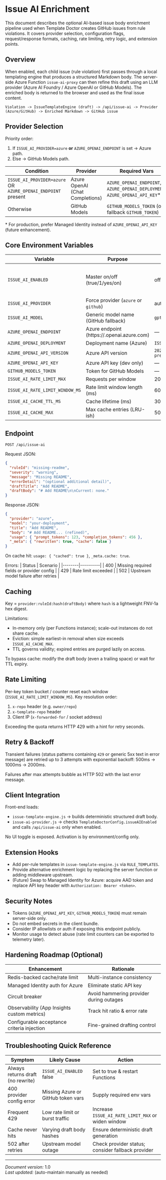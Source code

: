 # Issue AI Enrichment

This document describes the optional AI-based issue body enrichment pipeline used when Template Doctor creates GitHub issues from rule violations. It covers provider selection, configuration flags, request/response formats, caching, rate limiting, retry logic, and extension points.

## Overview

When enabled, each child issue (rule violation) first passes through a local templating engine that produces a structured Markdown body. The server-side Azure Function `issue-ai-proxy` can then refine this draft using an LLM provider (Azure AI Foundry / Azure OpenAI or GitHub Models). The enriched body is returned to the browser and used as the final issue content.

```
Violation -> IssueTemplateEngine (draft) -> /api/issue-ai -> Provider (Azure/GitHub) -> Enriched Markdown -> GitHub issue
```

## Provider Selection

Priority order:

1. If `ISSUE_AI_PROVIDER=azure` **or** `AZURE_OPENAI_ENDPOINT` is set → Azure path.
2. Else → GitHub Models path.

| Condition                                                    | Provider                        | Required Vars                                                                |
| ------------------------------------------------------------ | ------------------------------- | ---------------------------------------------------------------------------- |
| `ISSUE_AI_PROVIDER=azure` OR `AZURE_OPENAI_ENDPOINT` present | Azure OpenAI (Chat Completions) | `AZURE_OPENAI_ENDPOINT`, `AZURE_OPENAI_DEPLOYMENT`, `AZURE_OPENAI_API_KEY`\* |
| Otherwise                                                    | GitHub Models                   | `GITHUB_MODELS_TOKEN` (or fallback `GITHUB_TOKEN`)                           |

\* For production, prefer Managed Identity instead of `AZURE_OPENAI_API_KEY` (future enhancement).

## Core Environment Variables

| Variable                        | Purpose                                         | Default              | Scope                           |
| ------------------------------- | ----------------------------------------------- | -------------------- | ------------------------------- |
| `ISSUE_AI_ENABLED`              | Master on/off (true/1/yes/on)                   | off                  | Server → client → provider gate |
| `ISSUE_AI_PROVIDER`             | Force provider (`azure` or `github`)            | auto-detect          | Server                          |
| `ISSUE_AI_MODEL`                | Generic model name (GitHub fallback)            | `gpt-4o-mini`        | Server                          |
| `AZURE_OPENAI_ENDPOINT`         | Azure endpoint (https://<res>.openai.azure.com) | —                    | Server                          |
| `AZURE_OPENAI_DEPLOYMENT`       | Deployment name (Azure)                         | `ISSUE_AI_MODEL`     | Server                          |
| `AZURE_OPENAI_API_VERSION`      | Azure API version                               | `2024-02-15-preview` | Server                          |
| `AZURE_OPENAI_API_KEY`          | Azure API key (dev only)                        | —                    | Server                          |
| `GITHUB_MODELS_TOKEN`           | Token for GitHub Models                         | —                    | Server                          |
| `ISSUE_AI_RATE_LIMIT_MAX`       | Requests per window                             | 20                   | Server                          |
| `ISSUE_AI_RATE_LIMIT_WINDOW_MS` | Rate limit window length (ms)                   | 60000                | Server                          |
| `ISSUE_AI_CACHE_TTL_MS`         | Cache lifetime (ms)                             | 300000               | Server                          |
| `ISSUE_AI_CACHE_MAX`            | Max cache entries (LRU-ish)                     | 500                  | Server                          |

## Endpoint

`POST /api/issue-ai`

Request JSON:

```json
{
  "ruleId": "missing-readme",
  "severity": "warning",
  "message": "Missing README",
  "errorDetail": "(optional additional detail)",
  "draftTitle": "Add README",
  "draftBody": "# Add README\n\nCurrent: none."
}
```

Response JSON:

```json
{
  "provider": "azure",
  "model": "your-deployment",
  "title": "Add README",
  "body": "# Add README... (refined)",
  "usage": { "prompt_tokens": 123, "completion_tokens": 456 },
  "_meta": { "rewritten": true, "cache": false }
}
```

On cache hit: `usage: { "cached": true }`, `_meta.cache: true`.

Errors:
| Status | Scenario |
|--------|----------|
| 400 | Missing required fields or provider config |
| 429 | Rate limit exceeded |
| 502 | Upstream model failure after retries |

## Caching

Key = `provider:ruleId:hash(draftBody)` where `hash` is a lightweight FNV‑1a hex digest.

Limitations:

- In-memory only (per Functions instance); scale-out instances do not share cache.
- Eviction: simple earliest-in removal when size exceeds `ISSUE_AI_CACHE_MAX`.
- TTL governs validity; expired entries are purged lazily on access.

To bypass cache: modify the draft body (even a trailing space) or wait for TTL expiry.

## Rate Limiting

Per-key token bucket / counter reset each window (`ISSUE_AI_RATE_LIMIT_WINDOW_MS`). Key resolution order:

1. `x-repo` header (e.g. `owner/repo`)
2. `x-template-repo` header
3. Client IP (`x-forwarded-for` / socket address)

Exceeding the quota returns HTTP 429 with a hint for retry seconds.

## Retry & Backoff

Transient failures (status patterns containing `429` or generic 5xx text in error message) are retried up to 3 attempts with exponential backoff: 500ms → 1000ms → 2000ms.

Failures after max attempts bubble as HTTP 502 with the last error message.

## Client Integration

Front-end loads:

- `issue-template-engine.js` → builds deterministic structured draft body.
- `issue-ai-provider.js` → checks `TemplateDoctorConfig.issueAIEnabled` and calls `/api/issue-ai` only when enabled.

No UI toggle is exposed. Activation is by environment/config only.

## Extension Hooks

- Add per-rule templates in `issue-template-engine.js` via `RULE_TEMPLATES`.
- Provide alternative enrichment logic by replacing the server function or adding middleware upstream.
- (Future) Swap to Managed Identity for Azure: acquire AAD token and replace API key header with `Authorization: Bearer <token>`.

## Security Notes

- Tokens (`AZURE_OPENAI_API_KEY`, `GITHUB_MODELS_TOKEN`) must remain server-side only.
- Do not embed secrets in the client bundle.
- Consider IP allowlists or auth if exposing this endpoint publicly.
- Monitor usage to detect abuse (rate limit counters can be exported to telemetry later).

## Hardening Roadmap (Optional)

| Enhancement                                 | Rationale                               |
| ------------------------------------------- | --------------------------------------- |
| Redis-backed cache/rate limit               | Multi-instance consistency              |
| Managed Identity auth for Azure             | Eliminate static API key                |
| Circuit breaker                             | Avoid hammering provider during outages |
| Observability (App Insights custom metrics) | Track hit ratio & error rate            |
| Configurable acceptance criteria injection  | Fine-grained drafting control           |

## Troubleshooting Quick Reference

| Symptom                           | Likely Cause                       | Action                                             |
| --------------------------------- | ---------------------------------- | -------------------------------------------------- |
| Always returns draft (no rewrite) | `ISSUE_AI_ENABLED` false           | Set to true & restart Functions                    |
| 400 provider config error         | Missing Azure or GitHub token vars | Supply required env vars                           |
| Frequent 429                      | Low rate limit or burst traffic    | Increase `ISSUE_AI_RATE_LIMIT_MAX` or widen window |
| Cache never hits                  | Varying draft body hashes          | Ensure deterministic draft generation              |
| 502 after retries                 | Upstream model outage              | Check provider status; consider fallback provider  |

---

_Document version:_ 1.0  
_Last updated:_ (auto-maintain manually as needed)
